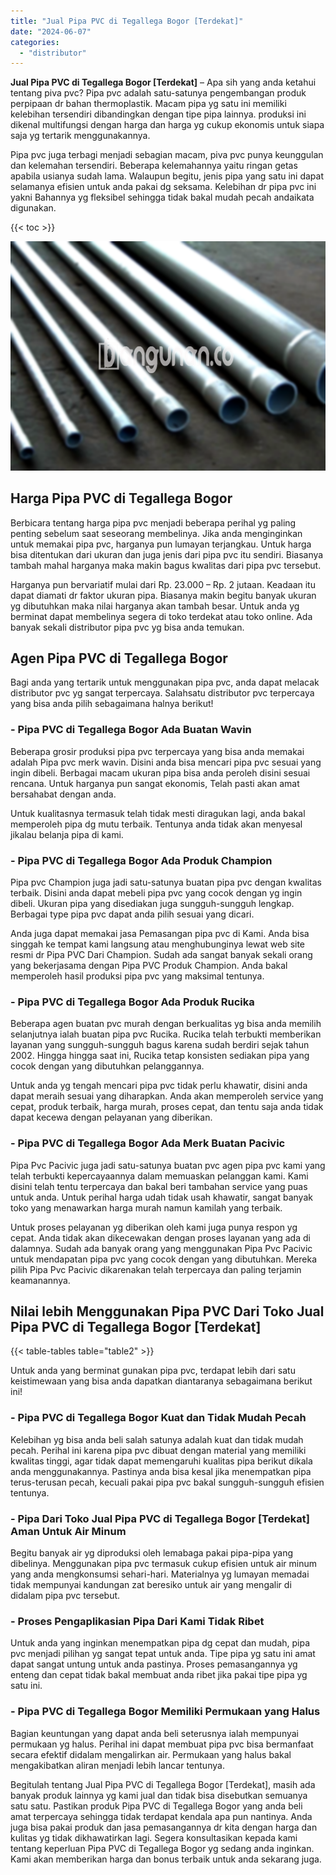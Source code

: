 ```yaml
---
title: "Jual Pipa PVC di Tegallega Bogor [Terdekat]"
date: "2024-06-07"
categories: 
  - "distributor"
---
```


**Jual Pipa PVC di Tegallega Bogor \[Terdekat\]** – Apa sih yang anda ketahui tentang piva pvc? Pipa pvc adalah satu-satunya pengembangan produk perpipaan dr bahan thermoplastik. Macam pipa yg satu ini memiliki kelebihan tersendiri dibandingkan dengan tipe pipa lainnya. produksi ini dikenal multifungsi dengan harga dan harga yg cukup ekonomis untuk siapa saja yg tertarik menggunakannya.

Pipa pvc juga terbagi menjadi sebagian macam, piva pvc punya keunggulan dan kelemahan tersendiri. Beberapa kelemahannya yaitu ringan getas apabila usianya sudah lama. Walaupun begitu, jenis pipa yang satu ini dapat selamanya efisien untuk anda pakai dg seksama. Kelebihan dr pipa pvc ini yakni Bahannya yg fleksibel sehingga tidak bakal mudah pecah andaikata digunakan.

{{< toc >}}

![Jual Pipa PVC di Tegallega Bogor [Terdekat]](/images/jaul-pipa-pvc-21.png)

## Harga Pipa PVC di Tegallega Bogor

Berbicara tentang harga pipa pvc menjadi beberapa perihal yg paling penting sebelum saat seseorang membelinya. Jika anda menginginkan untuk memakai pipa pvc, harganya pun lumayan terjangkau. Untuk harga bisa ditentukan dari ukuran dan juga jenis dari pipa pvc itu sendiri. Biasanya tambah mahal harganya maka makin bagus kwalitas dari pipa pvc tersebut.

Harganya pun bervariatif mulai dari Rp. 23.000 – Rp. 2 jutaan. Keadaan itu dapat diamati dr faktor ukuran pipa. Biasanya makin begitu banyak ukuran yg dibutuhkan maka nilai harganya akan tambah besar. Untuk anda yg berminat dapat membelinya segera di toko terdekat atau toko online. Ada banyak sekali distributor pipa pvc yg bisa anda temukan.

## Agen Pipa PVC di Tegallega Bogor

Bagi anda yang tertarik untuk menggunakan pipa pvc, anda dapat melacak distributor pvc yg sangat terpercaya. Salahsatu distributor pvc terpercaya yang bisa anda pilih sebagaimana halnya berikut!

### \- Pipa PVC di Tegallega Bogor Ada Buatan Wavin

Beberapa grosir produksi pipa pvc terpercaya yang bisa anda memakai adalah Pipa pvc merk wavin. Disini anda bisa mencari pipa pvc sesuai yang ingin dibeli. Berbagai macam ukuran pipa bisa anda peroleh disini sesuai rencana. Untuk harganya pun sangat ekonomis, Telah pasti akan amat bersahabat dengan anda.

Untuk kualitasnya termasuk telah tidak mesti diragukan lagi, anda bakal memperoleh pipa dg mutu terbaik. Tentunya anda tidak akan menyesal jikalau belanja pipa di kami.

### \- Pipa PVC di Tegallega Bogor Ada Produk Champion

Pipa pvc Champion juga jadi satu-satunya buatan pipa pvc dengan kwalitas terbaik. Disini anda dapat mebeli pipa pvc yang cocok dengan yg ingin dibeli. Ukuran pipa yang disediakan juga sungguh-sungguh lengkap. Berbagai type pipa pvc dapat anda pilih sesuai yang dicari.

Anda juga dapat memakai jasa Pemasangan pipa pvc di Kami. Anda bisa singgah ke tempat kami langsung atau menghubunginya lewat web site resmi dr Pipa PVC Dari Champion. Sudah ada sangat banyak sekali orang yang bekerjasama dengan Pipa PVC Produk Champion. Anda bakal memperoleh hasil produksi pipa pvc yang maksimal tentunya.

### \- Pipa PVC di Tegallega Bogor Ada Produk Rucika

Beberapa agen buatan pvc murah dengan berkualitas yg bisa anda memilih selanjutnya ialah buatan pipa pvc Rucika. Rucika telah terbukti memberikan layanan yang sungguh-sungguh bagus karena sudah berdiri sejak tahun 2002. Hingga hingga saat ini, Rucika tetap konsisten sediakan pipa yang cocok dengan yang dibutuhkan pelanggannya.

Untuk anda yg tengah mencari pipa pvc tidak perlu khawatir, disini anda dapat meraih sesuai yang diharapkan. Anda akan memperoleh service yang cepat, produk terbaik, harga murah, proses cepat, dan tentu saja anda tidak dapat kecewa dengan pelayanan yang diberikan.

### \- Pipa PVC di Tegallega Bogor Ada Merk Buatan Pacivic

Pipa Pvc Pacivic juga jadi satu-satunya buatan pvc agen pipa pvc kami yang telah terbukti kepercayaannya dalam memuaskan pelanggan kami. Kami disini telah tentu terpercaya dan bakal beri tambahan service yang puas untuk anda. Untuk perihal harga udah tidak usah khawatir, sangat banyak toko yang menawarkan harga murah namun kamilah yang terbaik.

Untuk proses pelayanan yg diberikan oleh kami juga punya respon yg cepat. Anda tidak akan dikecewakan dengan proses layanan yang ada di dalamnya. Sudah ada banyak orang yang menggunakan Pipa Pvc Pacivic untuk mendapatan pipa pvc yang cocok dengan yang dibutuhkan. Mereka pilih Pipa Pvc Pacivic dikarenakan telah terpercaya dan paling terjamin keamanannya.

## Nilai lebih Menggunakan Pipa PVC Dari Toko Jual Pipa PVC di Tegallega Bogor \[Terdekat\]

{{< table-tables table="table2" >}}

Untuk anda yang berminat gunakan pipa pvc, terdapat lebih dari satu keistimewaan yang bisa anda dapatkan diantaranya sebagaimana berikut ini!

### \- Pipa PVC di Tegallega Bogor Kuat dan Tidak Mudah Pecah

Kelebihan yg bisa anda beli salah satunya adalah kuat dan tidak mudah pecah. Perihal ini karena pipa pvc dibuat dengan material yang memiliki kwalitas tinggi, agar tidak dapat memengaruhi kualitas pipa berikut dikala anda menggunakannya. Pastinya anda bisa kesal jika menempatkan pipa terus-terusan pecah, kecuali pakai pipa pvc bakal sungguh-sungguh efisien tentunya.

### \- Pipa Dari Toko Jual Pipa PVC di Tegallega Bogor \[Terdekat\] Aman Untuk Air Minum

Begitu banyak air yg diproduksi oleh lemabaga pakai pipa-pipa yang dibelinya. Menggunakan pipa pvc termasuk cukup efisien untuk air minum yang anda mengkonsumsi sehari-hari. Materialnya yg lumayan memadai tidak mempunyai kandungan zat beresiko untuk air yang mengalir di didalam pipa pvc tersebut.

### \- Proses Pengaplikasian Pipa Dari Kami Tidak Ribet

Untuk anda yang inginkan menempatkan pipa dg cepat dan mudah, pipa pvc menjadi pilihan yg sangat tepat untuk anda. Tipe pipa yg satu ini amat dapat sangat untung untuk anda pastinya. Proses pemasangannya yg enteng dan cepat tidak bakal membuat anda ribet jika pakai tipe pipa yg satu ini.

### \- Pipa PVC di Tegallega Bogor Memiliki Permukaan yang Halus

Bagian keuntungan yang dapat anda beli seterusnya ialah mempunyai permukaan yg halus. Perihal ini dapat membuat pipa pvc bisa bermanfaat secara efektif didalam mengalirkan air. Permukaan yang halus bakal mengakibatkan aliran menjadi lebih lancar tentunya.

Begitulah tentang Jual Pipa PVC di Tegallega Bogor \[Terdekat\], masih ada banyak produk lainnya yg kami jual dan tidak bisa disebutkan semuanya satu satu. Pastikan produk Pipa PVC di Tegallega Bogor yang anda beli amat terpercaya sehingga tidak terdapat kendala apa pun nantinya. Anda juga bisa pakai produk dan jasa pemasangannya dr kita dengan harga dan kulitas yg tidak dikhawatirkan lagi. Segera konsultasikan kepada kami tentang keperluan Pipa PVC di Tegallega Bogor yg sedang anda inginkan. Kami akan memberikan harga dan bonus terbaik untuk anda sekarang juga.

